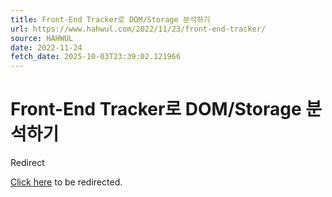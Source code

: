 ```yaml
---
title: Front-End Tracker로 DOM/Storage 분석하기
url: https://www.hahwul.com/2022/11/23/front-end-tracker/
source: HAHWUL
date: 2022-11-24
fetch_date: 2025-10-03T23:39:02.121966
---
```


# Front-End Tracker로 DOM/Storage 분석하기

Redirect

[Click here](https://www.hahwul.com/blog/2022/front-end-tracker/) to be redirected.